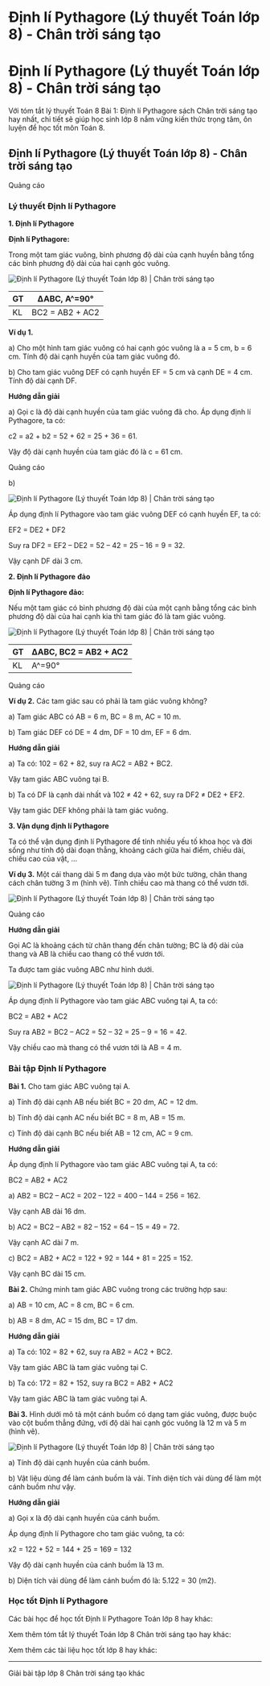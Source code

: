 # Định lí Pythagore (Lý thuyết Toán lớp 8) - Chân trời sáng tạo

# Định lí Pythagore (Lý thuyết Toán lớp 8) - Chân trời sáng tạo

Với tóm tắt lý thuyết Toán 8 Bài 1: Định lí Pythagore sách Chân trời sáng tạo hay nhất, chi tiết sẽ giúp học sinh lớp 8 nắm vững kiến thức trọng tâm, ôn luyện để học tốt môn Toán 8.

## Định lí Pythagore (Lý thuyết Toán lớp 8) - Chân trời sáng tạo

Quảng cáo

### **Lý thuyết Định lí Pythagore**

**1\. Định lí Pythagore**

**Định lí Pythagore:**

Trong một tam giác vuông, bình phương độ dài của cạnh huyền bằng tổng các bình phương độ dài của hai cạnh góc vuông.

![Định lí Pythagore \(Lý thuyết Toán lớp 8\) | Chân trời sáng tạo](https://vietjack.com/toan-8-ct/images/ly-thuyet-bai-1-dinh-li-pythagore.PNG)

GT | ∆ABC, A^=90°  
---|---  
KL | BC2 = AB2 \+ AC2  
  
  
**Ví dụ 1.**

a) Cho một hình tam giác vuông có hai cạnh góc vuông là a = 5 cm, b = 6 cm. Tính độ dài cạnh huyền của tam giác vuông đó.

b) Cho tam giác vuông DEF có cạnh huyền EF = 5 cm và cạnh DE = 4 cm. Tính độ dài cạnh DF.

**Hướng dẫn giải**

a) Gọi c là độ dài cạnh huyền của tam giác vuông đã cho. Áp dụng định lí Pythagore, ta có:

c2 = a2 \+ b2 = 52 \+ 62 = 25 + 36 = 61.

Vậy độ dài cạnh huyền của tam giác đó là c = 61 cm.

Quảng cáo

b) 

![Định lí Pythagore \(Lý thuyết Toán lớp 8\) | Chân trời sáng tạo](https://vietjack.com/toan-8-ct/images/ly-thuyet-bai-1-dinh-li-pythagore-1.PNG)

Áp dụng định lí Pythagore vào tam giác vuông DEF có cạnh huyền EF, ta có: 

EF2 = DE2 \+ DF2

Suy ra DF2 = EF2 – DE2 = 52 – 42 = 25 – 16 = 9 = 32.

Vậy cạnh DF dài 3 cm.

**2\. Định lí Pythagore** **đảo**

**Định lí Pythagore đảo:**

Nếu một tam giác có bình phương độ dài của một cạnh bằng tổng các bình phương độ dài của hai cạnh kia thì tam giác đó là tam giác vuông.

![Định lí Pythagore \(Lý thuyết Toán lớp 8\) | Chân trời sáng tạo](https://vietjack.com/toan-8-ct/images/ly-thuyet-bai-1-dinh-li-pythagore-2.PNG)

GT | ∆ABC, BC2 = AB2 \+ AC2  
---|---  
KL | A^=90°  
  
Quảng cáo

**Ví dụ 2.** Các tam giác sau có phải là tam giác vuông không?

a) Tam giác ABC có AB = 6 m, BC = 8 m, AC = 10 m.

b) Tam giác DEF có DE = 4 dm, DF = 10 dm, EF = 6 dm.

**Hướng dẫn giải**

a) Ta có: 102 = 62 \+ 82, suy ra AC2 = AB2 \+ BC2. 

Vậy tam giác ABC vuông tại B.

b) Ta có DF là cạnh dài nhất và 102 ≠ 42 \+ 62, suy ra DF2 ≠ DE2 \+ EF2.

Vậy tam giác DEF không phải là tam giác vuông.

**3\. Vận dụng định lí Pythagore**

Ta có thể vận dụng định lí Pythagore để tính nhiều yếu tố khoa học và đời sống như tính độ dài đoạn thẳng, khoảng cách giữa hai điểm, chiều dài, chiều cao của vật, …

**Ví dụ 3.** Một cái thang dài 5 m đang dựa vào một bức tường, chân thang cách chân tường 3 m (hình vẽ). Tính chiều cao mà thang có thể vươn tới.

![Định lí Pythagore \(Lý thuyết Toán lớp 8\) | Chân trời sáng tạo](https://vietjack.com/toan-8-ct/images/ly-thuyet-bai-1-dinh-li-pythagore-3.PNG)

Quảng cáo

**Hướng dẫn giải**

Gọi AC là khoảng cách từ chân thang đến chân tường; BC là độ dài của thang và AB là chiều cao thang có thể vươn tới. 

Ta được tam giác vuông ABC như hình dưới.

![Định lí Pythagore \(Lý thuyết Toán lớp 8\) | Chân trời sáng tạo](https://vietjack.com/toan-8-ct/images/ly-thuyet-bai-1-dinh-li-pythagore-4.PNG)

Áp dụng định lí Pythagore vào tam giác ABC vuông tại A, ta có: 

BC2 = AB2 \+ AC2

Suy ra AB2 = BC2 – AC2 = 52 – 32 = 25 – 9 = 16 = 42.

Vậy chiều cao mà thang có thể vươn tới là AB = 4 m.

### **Bài tập Định lí Pythagore**

**Bài 1.** Cho tam giác ABC vuông tại A.

a) Tính độ dài cạnh AB nếu biết BC = 20 dm, AC = 12 dm.

b) Tính độ dài cạnh AC nếu biết BC = 8 m, AB = 15 m.

c) Tính độ dài cạnh BC nếu biết AB = 12 cm, AC = 9 cm.

**Hướng dẫn giải**

Áp dụng định lí Pythagore vào tam giác ABC vuông tại A, ta có:

BC2 = AB2 \+ AC2

a) AB2 = BC2 – AC2 = 202 – 122 = 400 – 144 = 256 = 162.

Vậy cạnh AB dài 16 dm.

b) AC2 = BC2 – AB2 = 82 – 152 = 64 – 15 = 49 = 72.

Vậy cạnh AC dài 7 m.

c) BC2 = AB2 \+ AC2 = 122 \+ 92 = 144 + 81 = 225 = 152.

Vậy cạnh BC dài 15 cm.

**Bài 2.** Chứng minh tam giác ABC vuông trong các trường hợp sau:

a) AB = 10 cm, AC = 8 cm, BC = 6 cm.

b) AB = 8 dm, AC = 15 dm, BC = 17 dm.

**Hướng dẫn giải**

a) Ta có: 102 = 82 \+ 62, suy ra AB2 = AC2 \+ BC2.

Vậy tam giác ABC là tam giác vuông tại C.

b) Ta có: 172 = 82 \+ 152, suy ra BC2 = AB2 \+ AC2

Vậy tam giác ABC là tam giác vuông tại A.

**Bài 3.** Hình dưới mô tả một cánh buồm có dạng tam giác vuông, được buộc vào cột buồm thẳng đứng, với độ dài hai cạnh góc vuông là 12 m và 5 m (hình vẽ).

![Định lí Pythagore \(Lý thuyết Toán lớp 8\) | Chân trời sáng tạo](https://vietjack.com/toan-8-ct/images/ly-thuyet-bai-1-dinh-li-pythagore-5.PNG)

a) Tính độ dài cạnh huyền của cánh buồm.

b) Vật liệu dùng để làm cánh buồm là vải. Tính diện tích vải dùng để làm một cánh buồm như vậy.

**Hướng dẫn giải**

a) Gọi x là độ dài cạnh huyền của cánh buồm.

Áp dụng định lí Pythagore cho tam giác vuông, ta có:

x2 = 122 \+ 52 = 144 + 25 = 169 = 132

Vậy độ dài cạnh huyền của cánh buồm là 13 m.

b) Diện tích vải dùng để làm cánh buồm đó là: 5.122 = 30 (m2).

### **Học tốt Định lí Pythagore**

Các bài học để học tốt Định lí Pythagore Toán lớp 8 hay khác:

Xem thêm tóm tắt lý thuyết Toán lớp 8 Chân trời sáng tạo hay khác:

Xem thêm các tài liệu học tốt lớp 8 hay khác:

* * *

Giải bài tập lớp 8 Chân trời sáng tạo khác
